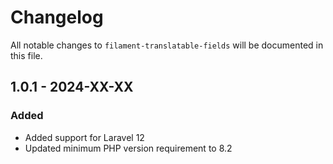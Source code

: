 # Changelog

All notable changes to `filament-translatable-fields` will be documented in this file.

## 1.0.1 - 2024-XX-XX

### Added
- Added support for Laravel 12
- Updated minimum PHP version requirement to 8.2
